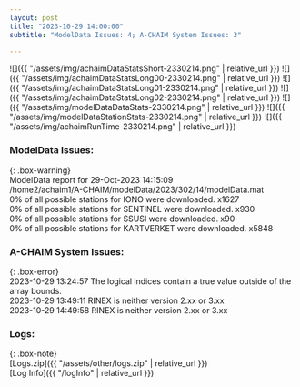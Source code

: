 ```yaml
---
layout: post
title: "2023-10-29 14:00:00"
subtitle: "ModelData Issues: 4; A-CHAIM System Issues: 3"

---
```


![]({{ "/assets/img/achaimDataStatsShort-2330214.png" | relative_url }})
![]({{ "/assets/img/achaimDataStatsLong00-2330214.png" | relative_url }})
![]({{ "/assets/img/achaimDataStatsLong01-2330214.png" | relative_url }})
![]({{ "/assets/img/achaimDataStatsLong02-2330214.png" | relative_url }})
![]({{ "/assets/img/modelDataDataStats-2330214.png" | relative_url }})
![]({{ "/assets/img/modelDataStationStats-2330214.png" | relative_url }})
![]({{ "/assets/img/achaimRunTime-2330214.png" | relative_url }})


### ModelData Issues:  
  
{: .box-warning}  
 ModelData report for 29-Oct-2023 14:15:09   
 /home2/achaim1/A-CHAIM/modelData/2023/302/14/modelData.mat   
 0% of all possible stations for IONO were downloaded. x1627   
 0% of all possible stations for SENTINEL were downloaded. x930   
 0% of all possible stations for SSUSI were downloaded. x90   
 0% of all possible stations for KARTVERKET were downloaded. x5848   
  
### A-CHAIM System Issues:  
  
{: .box-error}  
2023-10-29 13:24:57 The logical indices contain a true value outside of the array bounds.  
2023-10-29 13:49:11 RINEX is neither version 2.xx or 3.xx  
2023-10-29 14:49:58 RINEX is neither version 2.xx or 3.xx  

### Logs:  
  
{: .box-note}  
[Logs.zip]({{ "/assets/other/logs.zip" | relative_url }})  
[Log Info]({{ "/logInfo" | relative_url }})  
